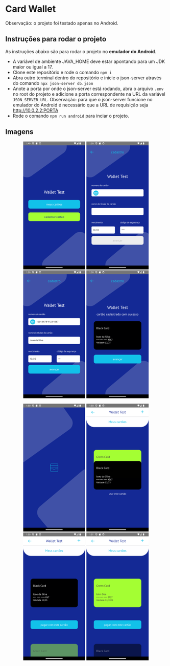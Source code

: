 # Card Wallet

Observação: o projeto foi testado apenas no Android.

## Instruções para rodar o projeto

As instruções abaixo são para rodar o projeto no **emulador do Android**.

* A variável de ambiente JAVA_HOME deve estar apontando para um JDK maior ou igual a 17.
* Clone este repositório e rode o comando `npm i`
* Abra outro terminal dentro do repositório e inicie o json-server através do comando `npx json-server db.json`
* Anote a porta por onde o json-server está rodando, abra o arquivo `.env` no root do projeto e adicione a porta correspondente na URL da variável `JSON_SERVER_URL`. Observação: para que o json-server funcione no emulador do Android é necessário que a URL de requisição seja http://10.0.2.2:PORTA
* Rode o comando `npm run android` para inciar o projeto.

## Imagens

<p align="center">
<img src="screenshots/Screenshot_1.png" height="400">
<img src="screenshots/Screenshot_2.png" height="400">
<img src="screenshots/Screenshot_3.png" height="400">
<img src="screenshots/Screenshot_4.png" height="400">
</p>

<p align="center">
<img src="screenshots/Screenshot_5.png" height="400">
<img src="screenshots/Screenshot_6.png" height="400">
<img src="screenshots/Screenshot_7.png" height="400">
<img src="screenshots/Screenshot_8.png" height="400">
</p>